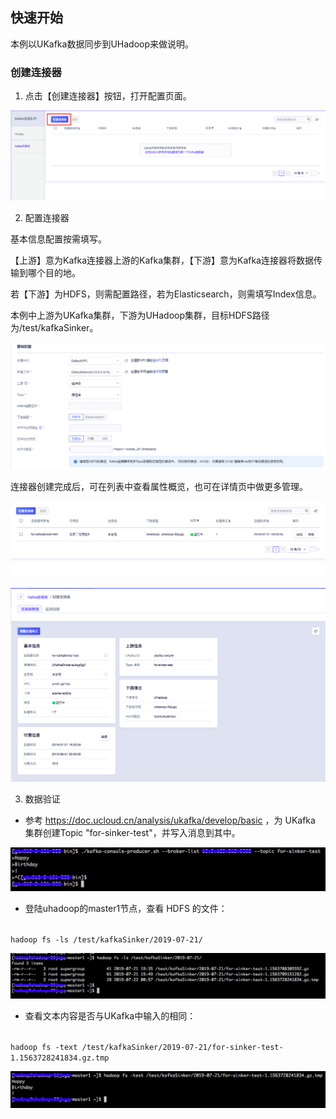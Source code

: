 

## 快速开始

本例以UKafka数据同步到UHadoop来做说明。

### 创建连接器

 1. 点击【创建连接器】按钮，打开配置页面。

 ![](/images/开始-入口.png)

 2. 配置连接器

基本信息配置按需填写。

【上游】意为Kafka连接器上游的Kafka集群，【下游】意为Kafka连接器将数据传输到哪个目的地。

若【下游】为HDFS，则需配置路径，若为Elasticsearch，则需填写Index信息。

本例中上游为UKafka集群，下游为UHadoop集群，目标HDFS路径为/test/kafkaSinker。

![](/images/创建页面-v2.jpg)

连接器创建完成后，可在列表中查看属性概览，也可在详情页中做更多管理。

![](/images/连接器列表.png)

![](/images/详情页.png)

 3. 数据验证

 - 参考 https://doc.ucloud.cn/analysis/ukafka/develop/basic ，为 UKafka 集群创建Topic "for-sinker-test"，并写入消息到其中。

![](/images/ukafka-producer.png)

 - 登陆uhadoop的master1节点，查看 HDFS 的文件：

<code sh>
hadoop fs -ls /test/kafkaSinker/2019-07-21/
</code>

![](/images/hdfs-fs.png)

 - 查看文本内容是否与UKafka中输入的相同：

<code sh>
hadoop fs -text /test/kafkaSinker/2019-07-21/for-sinker-test-1.1563728241834.gz.tmp
</code>

![](/images/hdfs-text.png)
